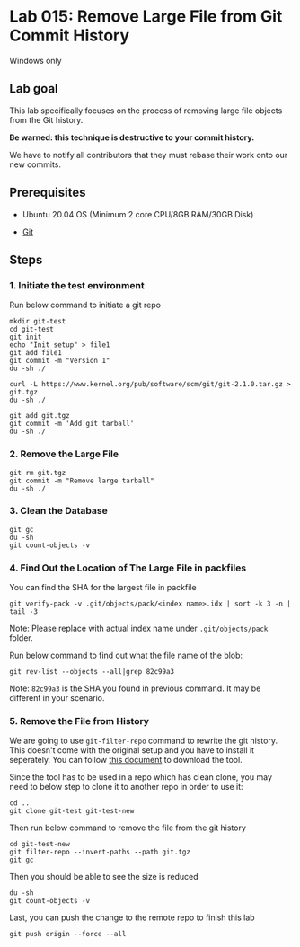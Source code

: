 # Lab 015: Remove Large File from Git Commit History

Windows only

## Lab goal

This lab specifically focuses on the process of removing large file objects from the Git history.

**Be warned: this technique is destructive to your commit history.**

We have to notify all contributors that they must rebase their work onto our new commits.

## Prerequisites

- Ubuntu 20.04 OS (Minimum 2 core CPU/8GB RAM/30GB Disk)

- [Git](https://git-scm.com/book/en/v2/Getting-Started-Installing-Git)

## Steps

### 1. **Initiate** the test environment

Run below command to initiate a git repo

```dos
mkdir git-test
cd git-test
git init
echo "Init setup" > file1
git add file1
git commit -m "Version 1"
du -sh ./

curl -L https://www.kernel.org/pub/software/scm/git/git-2.1.0.tar.gz > git.tgz
du -sh ./

git add git.tgz
git commit -m 'Add git tarball'
du -sh ./
```

### 2. **Remove** the Large File

```dos
git rm git.tgz
git commit -m "Remove large tarball"
du -sh ./
```

### 3. Clean the Database

```dos
git gc
du -sh
git count-objects -v
```

### 4. **Find** Out the Location of The Large File in packfiles

You can find the SHA for the largest file in packfile

```dos
git verify-pack -v .git/objects/pack/<index name>.idx | sort -k 3 -n | tail -3
```

Note: Please replace **<index name>** with actual index name under `.git/objects/pack` folder. <br/>

Run below command to find out what the file name of the blob:

```dos
git rev-list --objects --all|grep 82c99a3
```

Note: `82c99a3` is the SHA you found in previous command. It may be different in your scenario.

### 5. **Remove** the File from History

We are going to use `git-filter-repo` command to rewrite the git history. This doesn't come with the original setup and you have to install it seperately. You can follow [this document](https://github.com/newren/git-filter-repo/blob/main/INSTALL.md) to download the tool. <br/>

Since the tool has to be used in a repo which has clean clone, you may need to below step to clone it to another repo in order to use it:

```dos
cd ..
git clone git-test git-test-new
```

Then run below command to remove the file from the git history

```dos
cd git-test-new
git filter-repo --invert-paths --path git.tgz
git gc
```

Then you should be able to see the size is reduced

```dos
du -sh
git count-objects -v
```

Last, you can push the change to the remote repo to finish this lab

```dos
git push origin --force --all
```

<!--
## Post Project

Just remove the repo folders

```dos
rm -rf git-test git-test-new
```
-->
